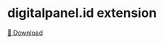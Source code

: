 # digitalpanel.id extension

[💾 Download](https://github.com/digitalzoneind/extension/releases/download/v0.0.1/digitalpanel-extension-v0.0.1.zip)
